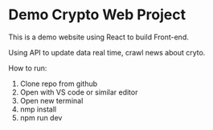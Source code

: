 # Demo Crypto Web Project
This is a demo website using React to build Front-end. 

Using API to update data real time, crawl news about cryto.

How to run:
1. Clone repo from github
2. Open with VS code or similar editor 
3. Open new terminal
4. nmp install
5. npm run dev
